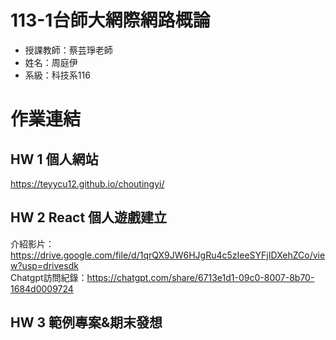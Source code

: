 # 113-1台師大網際網路概論
* 授課教師：蔡芸琤老師
* 姓名：周庭伊
* 系級：科技系116
# 作業連結
## HW 1 個人網站
https://teyycu12.github.io/choutingyi/
## HW 2 React 個人遊戲建立
介紹影片：https://drive.google.com/file/d/1qrQX9JW6HJgRu4c5zIeeSYFjIDXehZCo/view?usp=drivesdk  
Chatgpt訪問紀錄：https://chatgpt.com/share/6713e1d1-09c0-8007-8b70-1684d0009724
## HW 3 範例專案&期末發想
